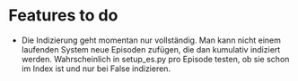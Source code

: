 # Features to do

- Die Indizierung geht momentan nur vollständig. Man kann nicht einem laufenden System neue Episoden zufügen, die dan kumulativ indiziert werden. Wahrscheinlich in setup_es.py pro Episode testen, ob sie schon im Index ist und nur bei False indizieren.
